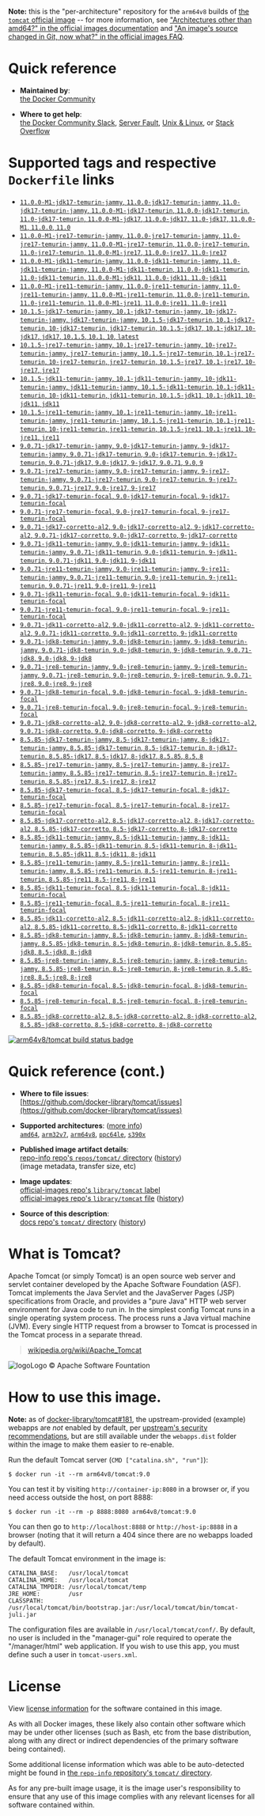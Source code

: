 <!--

********************************************************************************

WARNING:

    DO NOT EDIT "tomcat/README.md"

    IT IS AUTO-GENERATED

    (from the other files in "tomcat/" combined with a set of templates)

********************************************************************************

-->

**Note:** this is the "per-architecture" repository for the `arm64v8` builds of [the `tomcat` official image](https://hub.docker.com/_/tomcat) -- for more information, see ["Architectures other than amd64?" in the official images documentation](https://github.com/docker-library/official-images#architectures-other-than-amd64) and ["An image's source changed in Git, now what?" in the official images FAQ](https://github.com/docker-library/faq#an-images-source-changed-in-git-now-what).

# Quick reference

-	**Maintained by**:  
	[the Docker Community](https://github.com/docker-library/tomcat)

-	**Where to get help**:  
	[the Docker Community Slack](https://dockr.ly/comm-slack), [Server Fault](https://serverfault.com/help/on-topic), [Unix & Linux](https://unix.stackexchange.com/help/on-topic), or [Stack Overflow](https://stackoverflow.com/help/on-topic)

# Supported tags and respective `Dockerfile` links

-	[`11.0.0-M1-jdk17-temurin-jammy`, `11.0.0-jdk17-temurin-jammy`, `11.0-jdk17-temurin-jammy`, `11.0.0-M1-jdk17-temurin`, `11.0.0-jdk17-temurin`, `11.0-jdk17-temurin`, `11.0.0-M1-jdk17`, `11.0.0-jdk17`, `11.0-jdk17`, `11.0.0-M1`, `11.0.0`, `11.0`](https://github.com/docker-library/tomcat/blob/f413ee3c1b5be50b58db8cd1e9caff62a040b868/11.0/jdk17/temurin-jammy/Dockerfile)
-	[`11.0.0-M1-jre17-temurin-jammy`, `11.0.0-jre17-temurin-jammy`, `11.0-jre17-temurin-jammy`, `11.0.0-M1-jre17-temurin`, `11.0.0-jre17-temurin`, `11.0-jre17-temurin`, `11.0.0-M1-jre17`, `11.0.0-jre17`, `11.0-jre17`](https://github.com/docker-library/tomcat/blob/f413ee3c1b5be50b58db8cd1e9caff62a040b868/11.0/jre17/temurin-jammy/Dockerfile)
-	[`11.0.0-M1-jdk11-temurin-jammy`, `11.0.0-jdk11-temurin-jammy`, `11.0-jdk11-temurin-jammy`, `11.0.0-M1-jdk11-temurin`, `11.0.0-jdk11-temurin`, `11.0-jdk11-temurin`, `11.0.0-M1-jdk11`, `11.0.0-jdk11`, `11.0-jdk11`](https://github.com/docker-library/tomcat/blob/f413ee3c1b5be50b58db8cd1e9caff62a040b868/11.0/jdk11/temurin-jammy/Dockerfile)
-	[`11.0.0-M1-jre11-temurin-jammy`, `11.0.0-jre11-temurin-jammy`, `11.0-jre11-temurin-jammy`, `11.0.0-M1-jre11-temurin`, `11.0.0-jre11-temurin`, `11.0-jre11-temurin`, `11.0.0-M1-jre11`, `11.0.0-jre11`, `11.0-jre11`](https://github.com/docker-library/tomcat/blob/f413ee3c1b5be50b58db8cd1e9caff62a040b868/11.0/jre11/temurin-jammy/Dockerfile)
-	[`10.1.5-jdk17-temurin-jammy`, `10.1-jdk17-temurin-jammy`, `10-jdk17-temurin-jammy`, `jdk17-temurin-jammy`, `10.1.5-jdk17-temurin`, `10.1-jdk17-temurin`, `10-jdk17-temurin`, `jdk17-temurin`, `10.1.5-jdk17`, `10.1-jdk17`, `10-jdk17`, `jdk17`, `10.1.5`, `10.1`, `10`, `latest`](https://github.com/docker-library/tomcat/blob/09fae3d6a2967a4f78a2135bbd092e067a5fa3ec/10.1/jdk17/temurin-jammy/Dockerfile)
-	[`10.1.5-jre17-temurin-jammy`, `10.1-jre17-temurin-jammy`, `10-jre17-temurin-jammy`, `jre17-temurin-jammy`, `10.1.5-jre17-temurin`, `10.1-jre17-temurin`, `10-jre17-temurin`, `jre17-temurin`, `10.1.5-jre17`, `10.1-jre17`, `10-jre17`, `jre17`](https://github.com/docker-library/tomcat/blob/09fae3d6a2967a4f78a2135bbd092e067a5fa3ec/10.1/jre17/temurin-jammy/Dockerfile)
-	[`10.1.5-jdk11-temurin-jammy`, `10.1-jdk11-temurin-jammy`, `10-jdk11-temurin-jammy`, `jdk11-temurin-jammy`, `10.1.5-jdk11-temurin`, `10.1-jdk11-temurin`, `10-jdk11-temurin`, `jdk11-temurin`, `10.1.5-jdk11`, `10.1-jdk11`, `10-jdk11`, `jdk11`](https://github.com/docker-library/tomcat/blob/09fae3d6a2967a4f78a2135bbd092e067a5fa3ec/10.1/jdk11/temurin-jammy/Dockerfile)
-	[`10.1.5-jre11-temurin-jammy`, `10.1-jre11-temurin-jammy`, `10-jre11-temurin-jammy`, `jre11-temurin-jammy`, `10.1.5-jre11-temurin`, `10.1-jre11-temurin`, `10-jre11-temurin`, `jre11-temurin`, `10.1.5-jre11`, `10.1-jre11`, `10-jre11`, `jre11`](https://github.com/docker-library/tomcat/blob/09fae3d6a2967a4f78a2135bbd092e067a5fa3ec/10.1/jre11/temurin-jammy/Dockerfile)
-	[`9.0.71-jdk17-temurin-jammy`, `9.0-jdk17-temurin-jammy`, `9-jdk17-temurin-jammy`, `9.0.71-jdk17-temurin`, `9.0-jdk17-temurin`, `9-jdk17-temurin`, `9.0.71-jdk17`, `9.0-jdk17`, `9-jdk17`, `9.0.71`, `9.0`, `9`](https://github.com/docker-library/tomcat/blob/2fe063250eb12b5a1a49e91dbb8e69f4a4127e45/9.0/jdk17/temurin-jammy/Dockerfile)
-	[`9.0.71-jre17-temurin-jammy`, `9.0-jre17-temurin-jammy`, `9-jre17-temurin-jammy`, `9.0.71-jre17-temurin`, `9.0-jre17-temurin`, `9-jre17-temurin`, `9.0.71-jre17`, `9.0-jre17`, `9-jre17`](https://github.com/docker-library/tomcat/blob/2fe063250eb12b5a1a49e91dbb8e69f4a4127e45/9.0/jre17/temurin-jammy/Dockerfile)
-	[`9.0.71-jdk17-temurin-focal`, `9.0-jdk17-temurin-focal`, `9-jdk17-temurin-focal`](https://github.com/docker-library/tomcat/blob/2fe063250eb12b5a1a49e91dbb8e69f4a4127e45/9.0/jdk17/temurin-focal/Dockerfile)
-	[`9.0.71-jre17-temurin-focal`, `9.0-jre17-temurin-focal`, `9-jre17-temurin-focal`](https://github.com/docker-library/tomcat/blob/2fe063250eb12b5a1a49e91dbb8e69f4a4127e45/9.0/jre17/temurin-focal/Dockerfile)
-	[`9.0.71-jdk17-corretto-al2`, `9.0-jdk17-corretto-al2`, `9-jdk17-corretto-al2`, `9.0.71-jdk17-corretto`, `9.0-jdk17-corretto`, `9-jdk17-corretto`](https://github.com/docker-library/tomcat/blob/2fe063250eb12b5a1a49e91dbb8e69f4a4127e45/9.0/jdk17/corretto-al2/Dockerfile)
-	[`9.0.71-jdk11-temurin-jammy`, `9.0-jdk11-temurin-jammy`, `9-jdk11-temurin-jammy`, `9.0.71-jdk11-temurin`, `9.0-jdk11-temurin`, `9-jdk11-temurin`, `9.0.71-jdk11`, `9.0-jdk11`, `9-jdk11`](https://github.com/docker-library/tomcat/blob/2fe063250eb12b5a1a49e91dbb8e69f4a4127e45/9.0/jdk11/temurin-jammy/Dockerfile)
-	[`9.0.71-jre11-temurin-jammy`, `9.0-jre11-temurin-jammy`, `9-jre11-temurin-jammy`, `9.0.71-jre11-temurin`, `9.0-jre11-temurin`, `9-jre11-temurin`, `9.0.71-jre11`, `9.0-jre11`, `9-jre11`](https://github.com/docker-library/tomcat/blob/2fe063250eb12b5a1a49e91dbb8e69f4a4127e45/9.0/jre11/temurin-jammy/Dockerfile)
-	[`9.0.71-jdk11-temurin-focal`, `9.0-jdk11-temurin-focal`, `9-jdk11-temurin-focal`](https://github.com/docker-library/tomcat/blob/2fe063250eb12b5a1a49e91dbb8e69f4a4127e45/9.0/jdk11/temurin-focal/Dockerfile)
-	[`9.0.71-jre11-temurin-focal`, `9.0-jre11-temurin-focal`, `9-jre11-temurin-focal`](https://github.com/docker-library/tomcat/blob/2fe063250eb12b5a1a49e91dbb8e69f4a4127e45/9.0/jre11/temurin-focal/Dockerfile)
-	[`9.0.71-jdk11-corretto-al2`, `9.0-jdk11-corretto-al2`, `9-jdk11-corretto-al2`, `9.0.71-jdk11-corretto`, `9.0-jdk11-corretto`, `9-jdk11-corretto`](https://github.com/docker-library/tomcat/blob/2fe063250eb12b5a1a49e91dbb8e69f4a4127e45/9.0/jdk11/corretto-al2/Dockerfile)
-	[`9.0.71-jdk8-temurin-jammy`, `9.0-jdk8-temurin-jammy`, `9-jdk8-temurin-jammy`, `9.0.71-jdk8-temurin`, `9.0-jdk8-temurin`, `9-jdk8-temurin`, `9.0.71-jdk8`, `9.0-jdk8`, `9-jdk8`](https://github.com/docker-library/tomcat/blob/2fe063250eb12b5a1a49e91dbb8e69f4a4127e45/9.0/jdk8/temurin-jammy/Dockerfile)
-	[`9.0.71-jre8-temurin-jammy`, `9.0-jre8-temurin-jammy`, `9-jre8-temurin-jammy`, `9.0.71-jre8-temurin`, `9.0-jre8-temurin`, `9-jre8-temurin`, `9.0.71-jre8`, `9.0-jre8`, `9-jre8`](https://github.com/docker-library/tomcat/blob/2fe063250eb12b5a1a49e91dbb8e69f4a4127e45/9.0/jre8/temurin-jammy/Dockerfile)
-	[`9.0.71-jdk8-temurin-focal`, `9.0-jdk8-temurin-focal`, `9-jdk8-temurin-focal`](https://github.com/docker-library/tomcat/blob/2fe063250eb12b5a1a49e91dbb8e69f4a4127e45/9.0/jdk8/temurin-focal/Dockerfile)
-	[`9.0.71-jre8-temurin-focal`, `9.0-jre8-temurin-focal`, `9-jre8-temurin-focal`](https://github.com/docker-library/tomcat/blob/2fe063250eb12b5a1a49e91dbb8e69f4a4127e45/9.0/jre8/temurin-focal/Dockerfile)
-	[`9.0.71-jdk8-corretto-al2`, `9.0-jdk8-corretto-al2`, `9-jdk8-corretto-al2`, `9.0.71-jdk8-corretto`, `9.0-jdk8-corretto`, `9-jdk8-corretto`](https://github.com/docker-library/tomcat/blob/2fe063250eb12b5a1a49e91dbb8e69f4a4127e45/9.0/jdk8/corretto-al2/Dockerfile)
-	[`8.5.85-jdk17-temurin-jammy`, `8.5-jdk17-temurin-jammy`, `8-jdk17-temurin-jammy`, `8.5.85-jdk17-temurin`, `8.5-jdk17-temurin`, `8-jdk17-temurin`, `8.5.85-jdk17`, `8.5-jdk17`, `8-jdk17`, `8.5.85`, `8.5`, `8`](https://github.com/docker-library/tomcat/blob/76cf542f30956309447f435a432181bc64b3dce6/8.5/jdk17/temurin-jammy/Dockerfile)
-	[`8.5.85-jre17-temurin-jammy`, `8.5-jre17-temurin-jammy`, `8-jre17-temurin-jammy`, `8.5.85-jre17-temurin`, `8.5-jre17-temurin`, `8-jre17-temurin`, `8.5.85-jre17`, `8.5-jre17`, `8-jre17`](https://github.com/docker-library/tomcat/blob/76cf542f30956309447f435a432181bc64b3dce6/8.5/jre17/temurin-jammy/Dockerfile)
-	[`8.5.85-jdk17-temurin-focal`, `8.5-jdk17-temurin-focal`, `8-jdk17-temurin-focal`](https://github.com/docker-library/tomcat/blob/76cf542f30956309447f435a432181bc64b3dce6/8.5/jdk17/temurin-focal/Dockerfile)
-	[`8.5.85-jre17-temurin-focal`, `8.5-jre17-temurin-focal`, `8-jre17-temurin-focal`](https://github.com/docker-library/tomcat/blob/76cf542f30956309447f435a432181bc64b3dce6/8.5/jre17/temurin-focal/Dockerfile)
-	[`8.5.85-jdk17-corretto-al2`, `8.5-jdk17-corretto-al2`, `8-jdk17-corretto-al2`, `8.5.85-jdk17-corretto`, `8.5-jdk17-corretto`, `8-jdk17-corretto`](https://github.com/docker-library/tomcat/blob/76cf542f30956309447f435a432181bc64b3dce6/8.5/jdk17/corretto-al2/Dockerfile)
-	[`8.5.85-jdk11-temurin-jammy`, `8.5-jdk11-temurin-jammy`, `8-jdk11-temurin-jammy`, `8.5.85-jdk11-temurin`, `8.5-jdk11-temurin`, `8-jdk11-temurin`, `8.5.85-jdk11`, `8.5-jdk11`, `8-jdk11`](https://github.com/docker-library/tomcat/blob/76cf542f30956309447f435a432181bc64b3dce6/8.5/jdk11/temurin-jammy/Dockerfile)
-	[`8.5.85-jre11-temurin-jammy`, `8.5-jre11-temurin-jammy`, `8-jre11-temurin-jammy`, `8.5.85-jre11-temurin`, `8.5-jre11-temurin`, `8-jre11-temurin`, `8.5.85-jre11`, `8.5-jre11`, `8-jre11`](https://github.com/docker-library/tomcat/blob/76cf542f30956309447f435a432181bc64b3dce6/8.5/jre11/temurin-jammy/Dockerfile)
-	[`8.5.85-jdk11-temurin-focal`, `8.5-jdk11-temurin-focal`, `8-jdk11-temurin-focal`](https://github.com/docker-library/tomcat/blob/76cf542f30956309447f435a432181bc64b3dce6/8.5/jdk11/temurin-focal/Dockerfile)
-	[`8.5.85-jre11-temurin-focal`, `8.5-jre11-temurin-focal`, `8-jre11-temurin-focal`](https://github.com/docker-library/tomcat/blob/76cf542f30956309447f435a432181bc64b3dce6/8.5/jre11/temurin-focal/Dockerfile)
-	[`8.5.85-jdk11-corretto-al2`, `8.5-jdk11-corretto-al2`, `8-jdk11-corretto-al2`, `8.5.85-jdk11-corretto`, `8.5-jdk11-corretto`, `8-jdk11-corretto`](https://github.com/docker-library/tomcat/blob/76cf542f30956309447f435a432181bc64b3dce6/8.5/jdk11/corretto-al2/Dockerfile)
-	[`8.5.85-jdk8-temurin-jammy`, `8.5-jdk8-temurin-jammy`, `8-jdk8-temurin-jammy`, `8.5.85-jdk8-temurin`, `8.5-jdk8-temurin`, `8-jdk8-temurin`, `8.5.85-jdk8`, `8.5-jdk8`, `8-jdk8`](https://github.com/docker-library/tomcat/blob/76cf542f30956309447f435a432181bc64b3dce6/8.5/jdk8/temurin-jammy/Dockerfile)
-	[`8.5.85-jre8-temurin-jammy`, `8.5-jre8-temurin-jammy`, `8-jre8-temurin-jammy`, `8.5.85-jre8-temurin`, `8.5-jre8-temurin`, `8-jre8-temurin`, `8.5.85-jre8`, `8.5-jre8`, `8-jre8`](https://github.com/docker-library/tomcat/blob/76cf542f30956309447f435a432181bc64b3dce6/8.5/jre8/temurin-jammy/Dockerfile)
-	[`8.5.85-jdk8-temurin-focal`, `8.5-jdk8-temurin-focal`, `8-jdk8-temurin-focal`](https://github.com/docker-library/tomcat/blob/76cf542f30956309447f435a432181bc64b3dce6/8.5/jdk8/temurin-focal/Dockerfile)
-	[`8.5.85-jre8-temurin-focal`, `8.5-jre8-temurin-focal`, `8-jre8-temurin-focal`](https://github.com/docker-library/tomcat/blob/76cf542f30956309447f435a432181bc64b3dce6/8.5/jre8/temurin-focal/Dockerfile)
-	[`8.5.85-jdk8-corretto-al2`, `8.5-jdk8-corretto-al2`, `8-jdk8-corretto-al2`, `8.5.85-jdk8-corretto`, `8.5-jdk8-corretto`, `8-jdk8-corretto`](https://github.com/docker-library/tomcat/blob/76cf542f30956309447f435a432181bc64b3dce6/8.5/jdk8/corretto-al2/Dockerfile)

[![arm64v8/tomcat build status badge](https://img.shields.io/jenkins/s/https/doi-janky.infosiftr.net/job/multiarch/job/arm64v8/job/tomcat.svg?label=arm64v8/tomcat%20%20build%20job)](https://doi-janky.infosiftr.net/job/multiarch/job/arm64v8/job/tomcat/)

# Quick reference (cont.)

-	**Where to file issues**:  
	[https://github.com/docker-library/tomcat/issues](https://github.com/docker-library/tomcat/issues)

-	**Supported architectures**: ([more info](https://github.com/docker-library/official-images#architectures-other-than-amd64))  
	[`amd64`](https://hub.docker.com/r/amd64/tomcat/), [`arm32v7`](https://hub.docker.com/r/arm32v7/tomcat/), [`arm64v8`](https://hub.docker.com/r/arm64v8/tomcat/), [`ppc64le`](https://hub.docker.com/r/ppc64le/tomcat/), [`s390x`](https://hub.docker.com/r/s390x/tomcat/)

-	**Published image artifact details**:  
	[repo-info repo's `repos/tomcat/` directory](https://github.com/docker-library/repo-info/blob/master/repos/tomcat) ([history](https://github.com/docker-library/repo-info/commits/master/repos/tomcat))  
	(image metadata, transfer size, etc)

-	**Image updates**:  
	[official-images repo's `library/tomcat` label](https://github.com/docker-library/official-images/issues?q=label%3Alibrary%2Ftomcat)  
	[official-images repo's `library/tomcat` file](https://github.com/docker-library/official-images/blob/master/library/tomcat) ([history](https://github.com/docker-library/official-images/commits/master/library/tomcat))

-	**Source of this description**:  
	[docs repo's `tomcat/` directory](https://github.com/docker-library/docs/tree/master/tomcat) ([history](https://github.com/docker-library/docs/commits/master/tomcat))

# What is Tomcat?

Apache Tomcat (or simply Tomcat) is an open source web server and servlet container developed by the Apache Software Foundation (ASF). Tomcat implements the Java Servlet and the JavaServer Pages (JSP) specifications from Oracle, and provides a "pure Java" HTTP web server environment for Java code to run in. In the simplest config Tomcat runs in a single operating system process. The process runs a Java virtual machine (JVM). Every single HTTP request from a browser to Tomcat is processed in the Tomcat process in a separate thread.

> [wikipedia.org/wiki/Apache_Tomcat](https://en.wikipedia.org/wiki/Apache_Tomcat)

![logo](https://raw.githubusercontent.com/docker-library/docs/8e31eb93a02d504d0cfe1da435aa31b377fc627d/tomcat/logo.png)Logo &copy; Apache Software Fountation

# How to use this image.

**Note:** as of [docker-library/tomcat#181](https://github.com/docker-library/tomcat/pull/181), the upstream-provided (example) webapps are *not* enabled by default, per [upstream's security recommendations](https://tomcat.apache.org/tomcat-9.0-doc/security-howto.html#Default_web_applications), but are still available under the `webapps.dist` folder within the image to make them easier to re-enable.

Run the default Tomcat server (`CMD ["catalina.sh", "run"]`):

```console
$ docker run -it --rm arm64v8/tomcat:9.0
```

You can test it by visiting `http://container-ip:8080` in a browser or, if you need access outside the host, on port 8888:

```console
$ docker run -it --rm -p 8888:8080 arm64v8/tomcat:9.0
```

You can then go to `http://localhost:8888` or `http://host-ip:8888` in a browser (noting that it will return a 404 since there are no webapps loaded by default).

The default Tomcat environment in the image is:

	CATALINA_BASE:   /usr/local/tomcat
	CATALINA_HOME:   /usr/local/tomcat
	CATALINA_TMPDIR: /usr/local/tomcat/temp
	JRE_HOME:        /usr
	CLASSPATH:       /usr/local/tomcat/bin/bootstrap.jar:/usr/local/tomcat/bin/tomcat-juli.jar

The configuration files are available in `/usr/local/tomcat/conf/`. By default, no user is included in the "manager-gui" role required to operate the "/manager/html" web application. If you wish to use this app, you must define such a user in `tomcat-users.xml`.

# License

View [license information](https://www.apache.org/licenses/LICENSE-2.0) for the software contained in this image.

As with all Docker images, these likely also contain other software which may be under other licenses (such as Bash, etc from the base distribution, along with any direct or indirect dependencies of the primary software being contained).

Some additional license information which was able to be auto-detected might be found in [the `repo-info` repository's `tomcat/` directory](https://github.com/docker-library/repo-info/tree/master/repos/tomcat).

As for any pre-built image usage, it is the image user's responsibility to ensure that any use of this image complies with any relevant licenses for all software contained within.
